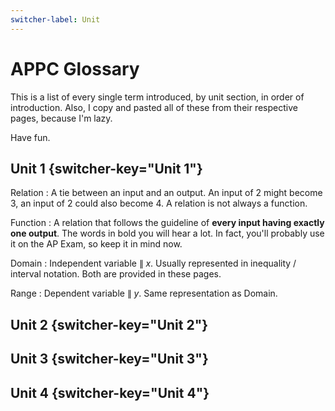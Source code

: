 ```yaml
---
switcher-label: Unit
---
```

# APPC Glossary

This is a list of every single term introduced, by unit section, in order of introduction.
Also, I copy and pasted all of these from their respective pages, because I'm lazy.

Have fun.

## Unit 1 {switcher-key="Unit 1"}

<tabs>

<tab id="1.1" title="1.1">

Relation
: A tie between an input and an output.
An input of 2 might become 3, an input of 2 could also become 4.
A relation is not always a function.

Function
: A relation that follows the guideline of **every input having exactly one output**.
The words in bold you will hear a lot.
In fact, you'll probably use it on the AP Exam, so keep it in mind now.

Domain
: Independent variable $\|\; x$.
Usually represented in inequality / interval notation.
Both are provided in these pages.

Range
: Dependent variable $\|\; y$.
Same representation as Domain.

</tab>
<tab id="1.2" title="1.2">
</tab>
<tab id="1.3" title="1.3">
</tab>
<tab id="1.4" title="1.4">
</tab>
<tab id="1.5" title="1.5">
</tab>
<tab id="1.6" title="1.6">
</tab>
<tab id="1.7" title="1.7">
</tab>
<tab id="1.8" title="1.8">
</tab>
<tab id="1.9" title="1.9">
</tab>
<tab id="1.10" title="1.10">
</tab>
<tab id="1.11" title="1.11">
</tab>
<tab id="1.12" title="1.12">
</tab>
<tab id="1.13" title="1.13">
</tab>
<tab id="1.14" title="1.14">
</tab>
</tabs>

## Unit 2 {switcher-key="Unit 2"}

<tabs>
<tab id="2.1" title="2.1">
</tab>
<tab id="2.2" title="2.2">
</tab>
<tab id="2.3" title="2.3">
</tab>
<tab id="2.4" title="2.4">
</tab>
<tab id="2.5" title="2.5">
</tab>
<tab id="2.6" title="2.6">
</tab>
<tab id="2.7" title="2.7">
</tab>
<tab id="2.8" title="2.8">
</tab>
<tab id="2.9" title="2.9">
</tab>
<tab id="2.10" title="2.10">
</tab>
<tab id="2.11" title="2.11">
</tab>
<tab id="2.12" title="2.12">
</tab>
<tab id="2.13" title="2.13">
</tab>
<tab id="2.14" title="2.14">
</tab>
<tab id="2.15" title="2.15">
</tab>
</tabs>

## Unit 3 {switcher-key="Unit 3"}



## Unit 4 {switcher-key="Unit 4"}